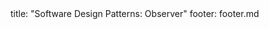 <frontmatter>
title: "Software Design Patterns: Observer"
footer: footer.md
</frontmatter>

<include src="container-inPage-asFlat.md" boilerplate />